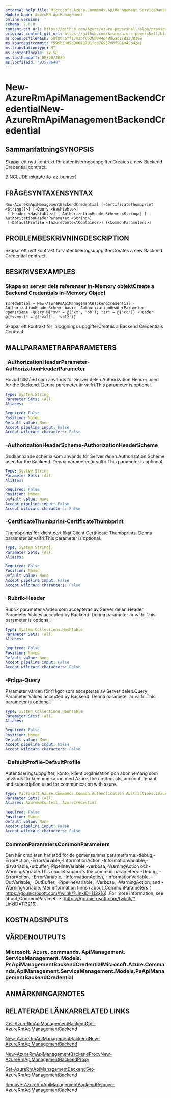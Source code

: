 ```yaml
---
external help file: Microsoft.Azure.Commands.ApiManagement.ServiceManagement.dll-Help.xml
Module Name: AzureRM.ApiManagement
online version: ''
schema: 2.0.0
content_git_url: https://github.com/Azure/azure-powershell/blob/preview/src/ResourceManager/ApiManagement/Commands.ApiManagement/help/New-AzureRmApiManagementBackendCredential.md
original_content_git_url: https://github.com/Azure/azure-powershell/blob/preview/src/ResourceManager/ApiManagement/Commands.ApiManagement/help/New-AzureRmApiManagementBackendCredential.md
ms.openlocfilehash: 58f80b6ff1742bfc6360844648d6ad18d12d8389
ms.sourcegitcommit: f599b50d5e980197d1fca769378df90a842b42a1
ms.translationtype: MT
ms.contentlocale: sv-SE
ms.lasthandoff: 08/20/2020
ms.locfileid: "93578648"
---
```

# <span data-ttu-id="0ee64-101">New-AzureRmApiManagementBackendCredential</span><span class="sxs-lookup"><span data-stu-id="0ee64-101">New-AzureRmApiManagementBackendCredential</span></span>

## <span data-ttu-id="0ee64-102">Sammanfattning</span><span class="sxs-lookup"><span data-stu-id="0ee64-102">SYNOPSIS</span></span>
<span data-ttu-id="0ee64-103">Skapar ett nytt kontrakt för autentiseringsuppgifter.</span><span class="sxs-lookup"><span data-stu-id="0ee64-103">Creates a new Backend Credential contract.</span></span>

[!INCLUDE [migrate-to-az-banner](../../includes/migrate-to-az-banner.md)]

## <span data-ttu-id="0ee64-104">FRÅGESYNTAXEN</span><span class="sxs-lookup"><span data-stu-id="0ee64-104">SYNTAX</span></span>

```
New-AzureRmApiManagementBackendCredential [-CertificateThumbprint <String[]>] [-Query <Hashtable>]
 [-Header <Hashtable>] [-AuthorizationHeaderScheme <String>] [-AuthorizationHeaderParameter <String>]
 [-DefaultProfile <IAzureContextContainer>] [<CommonParameters>]
```

## <span data-ttu-id="0ee64-105">PROBLEMBESKRIVNING</span><span class="sxs-lookup"><span data-stu-id="0ee64-105">DESCRIPTION</span></span>
<span data-ttu-id="0ee64-106">Skapar ett nytt kontrakt för autentiseringsuppgifter.</span><span class="sxs-lookup"><span data-stu-id="0ee64-106">Creates a new Backend Credential contract.</span></span>

## <span data-ttu-id="0ee64-107">BESKRIVS</span><span class="sxs-lookup"><span data-stu-id="0ee64-107">EXAMPLES</span></span>

### <span data-ttu-id="0ee64-108">Skapa en server dels referenser In-Memory objekt</span><span class="sxs-lookup"><span data-stu-id="0ee64-108">Create a Backend Credentials In-Memory Object</span></span>
```
$credential = New-AzureRmApiManagementBackendCredential -AuthorizationHeaderScheme basic -AuthorizationHeaderParameter opensesame -Query @{"sv" = @('xx', 'bb'); "sr" = @('cc')} -Header @{"x-my-1" = @('val1', 'val2')}
```

<span data-ttu-id="0ee64-109">Skapar ett kontrakt för inloggnings uppgifter</span><span class="sxs-lookup"><span data-stu-id="0ee64-109">Creates a Backend Credentials Contract</span></span>

## <span data-ttu-id="0ee64-110">MALLPARAMETRAR</span><span class="sxs-lookup"><span data-stu-id="0ee64-110">PARAMETERS</span></span>

### <span data-ttu-id="0ee64-111">-AuthorizationHeaderParameter</span><span class="sxs-lookup"><span data-stu-id="0ee64-111">-AuthorizationHeaderParameter</span></span>
<span data-ttu-id="0ee64-112">Huvud tillstånd som används för Server delen.</span><span class="sxs-lookup"><span data-stu-id="0ee64-112">Authorization Header used for the Backend.</span></span>
<span data-ttu-id="0ee64-113">Denna parameter är valfri.</span><span class="sxs-lookup"><span data-stu-id="0ee64-113">This parameter is optional.</span></span>

```yaml
Type: System.String
Parameter Sets: (All)
Aliases: 

Required: False
Position: Named
Default value: None
Accept pipeline input: False
Accept wildcard characters: False
```

### <span data-ttu-id="0ee64-114">-AuthorizationHeaderScheme</span><span class="sxs-lookup"><span data-stu-id="0ee64-114">-AuthorizationHeaderScheme</span></span>
<span data-ttu-id="0ee64-115">Godkännande schema som används för Server delen.</span><span class="sxs-lookup"><span data-stu-id="0ee64-115">Authorization Scheme used for the Backend.</span></span>
<span data-ttu-id="0ee64-116">Denna parameter är valfri.</span><span class="sxs-lookup"><span data-stu-id="0ee64-116">This parameter is optional.</span></span>

```yaml
Type: System.String
Parameter Sets: (All)
Aliases: 

Required: False
Position: Named
Default value: None
Accept pipeline input: False
Accept wildcard characters: False
```

### <span data-ttu-id="0ee64-117">-CertificateThumbprint</span><span class="sxs-lookup"><span data-stu-id="0ee64-117">-CertificateThumbprint</span></span>
<span data-ttu-id="0ee64-118">Thumbprints för klient certifikat.</span><span class="sxs-lookup"><span data-stu-id="0ee64-118">Client Certificate Thumbprints.</span></span>
<span data-ttu-id="0ee64-119">Denna parameter är valfri.</span><span class="sxs-lookup"><span data-stu-id="0ee64-119">This parameter is optional.</span></span>

```yaml
Type: System.String[]
Parameter Sets: (All)
Aliases: 

Required: False
Position: Named
Default value: None
Accept pipeline input: False
Accept wildcard characters: False
```

### <span data-ttu-id="0ee64-120">-Rubrik</span><span class="sxs-lookup"><span data-stu-id="0ee64-120">-Header</span></span>
<span data-ttu-id="0ee64-121">Rubrik parameter värden som accepteras av Server delen.</span><span class="sxs-lookup"><span data-stu-id="0ee64-121">Header Parameter Values accepted by Backend.</span></span>
<span data-ttu-id="0ee64-122">Denna parameter är valfri.</span><span class="sxs-lookup"><span data-stu-id="0ee64-122">This parameter is optional.</span></span>

```yaml
Type: System.Collections.Hashtable
Parameter Sets: (All)
Aliases: 

Required: False
Position: Named
Default value: None
Accept pipeline input: False
Accept wildcard characters: False
```

### <span data-ttu-id="0ee64-123">-Fråga</span><span class="sxs-lookup"><span data-stu-id="0ee64-123">-Query</span></span>
<span data-ttu-id="0ee64-124">Parameter värden för frågor som accepteras av Server delen.</span><span class="sxs-lookup"><span data-stu-id="0ee64-124">Query Parameter Values accepted by Backend.</span></span>
<span data-ttu-id="0ee64-125">Denna parameter är valfri.</span><span class="sxs-lookup"><span data-stu-id="0ee64-125">This parameter is optional.</span></span>

```yaml
Type: System.Collections.Hashtable
Parameter Sets: (All)
Aliases: 

Required: False
Position: Named
Default value: None
Accept pipeline input: False
Accept wildcard characters: False
```

### <span data-ttu-id="0ee64-126">-DefaultProfile</span><span class="sxs-lookup"><span data-stu-id="0ee64-126">-DefaultProfile</span></span>
<span data-ttu-id="0ee64-127">Autentiseringsuppgifter, konto, klient organisation och abonnemang som används för kommunikation med Azure.</span><span class="sxs-lookup"><span data-stu-id="0ee64-127">The credentials, account, tenant, and subscription used for communication with azure.</span></span>

```yaml
Type: Microsoft.Azure.Commands.Common.Authentication.Abstractions.IAzureContextContainer
Parameter Sets: (All)
Aliases: AzureRmContext, AzureCredential

Required: False
Position: Named
Default value: None
Accept pipeline input: False
Accept wildcard characters: False
```

### <span data-ttu-id="0ee64-128">CommonParameters</span><span class="sxs-lookup"><span data-stu-id="0ee64-128">CommonParameters</span></span>
<span data-ttu-id="0ee64-129">Den här cmdleten har stöd för de gemensamma parametrarna:-debug,-ErrorAction,-ErrorVariable,-InformationAction,-InformationVariable,-disvariable,-utbuffer,-PipelineVariable,-verbose,-WarningAction och-WarningVariable.</span><span class="sxs-lookup"><span data-stu-id="0ee64-129">This cmdlet supports the common parameters: -Debug, -ErrorAction, -ErrorVariable, -InformationAction, -InformationVariable, -OutVariable, -OutBuffer, -PipelineVariable, -Verbose, -WarningAction, and -WarningVariable.</span></span> <span data-ttu-id="0ee64-130">Mer information finns i about_CommonParameters ( https://go.microsoft.com/fwlink/?LinkID=113216) .</span><span class="sxs-lookup"><span data-stu-id="0ee64-130">For more information, see about_CommonParameters (https://go.microsoft.com/fwlink/?LinkID=113216).</span></span>

## <span data-ttu-id="0ee64-131">KOSTNADS</span><span class="sxs-lookup"><span data-stu-id="0ee64-131">INPUTS</span></span>

## <span data-ttu-id="0ee64-132">VÄRDEN</span><span class="sxs-lookup"><span data-stu-id="0ee64-132">OUTPUTS</span></span>

### <span data-ttu-id="0ee64-133">Microsoft. Azure. commands. ApiManagement. ServiceManagement. Models. PsApiManagementBackendCredential</span><span class="sxs-lookup"><span data-stu-id="0ee64-133">Microsoft.Azure.Commands.ApiManagement.ServiceManagement.Models.PsApiManagementBackendCredential</span></span>

## <span data-ttu-id="0ee64-134">ANMÄRKNINGAR</span><span class="sxs-lookup"><span data-stu-id="0ee64-134">NOTES</span></span>

## <span data-ttu-id="0ee64-135">RELATERADE LÄNKAR</span><span class="sxs-lookup"><span data-stu-id="0ee64-135">RELATED LINKS</span></span>

[<span data-ttu-id="0ee64-136">Get-AzureRmApiManagementBackend</span><span class="sxs-lookup"><span data-stu-id="0ee64-136">Get-AzureRmApiManagementBackend</span></span>](./Get-AzureRmApiManagementBackend)

[<span data-ttu-id="0ee64-137">New-AzureRmApiManagementBackend</span><span class="sxs-lookup"><span data-stu-id="0ee64-137">New-AzureRmApiManagementBackend</span></span>](./New-AzureRmApiManagementBackend.md)

[<span data-ttu-id="0ee64-138">New-AzureRmApiManagementBackendProxy</span><span class="sxs-lookup"><span data-stu-id="0ee64-138">New-AzureRmApiManagementBackendProxy</span></span>](./New-AzureRmApiManagementBackendProxy.md)

[<span data-ttu-id="0ee64-139">Set-AzureRmApiManagementBackend</span><span class="sxs-lookup"><span data-stu-id="0ee64-139">Set-AzureRmApiManagementBackend</span></span>](./Set-AzureRmApiManagementBackend.md)

[<span data-ttu-id="0ee64-140">Remove-AzureRmApiManagementBackend</span><span class="sxs-lookup"><span data-stu-id="0ee64-140">Remove-AzureRmApiManagementBackend</span></span>](./Remove-AzureRmApiManagementBackend.md)
